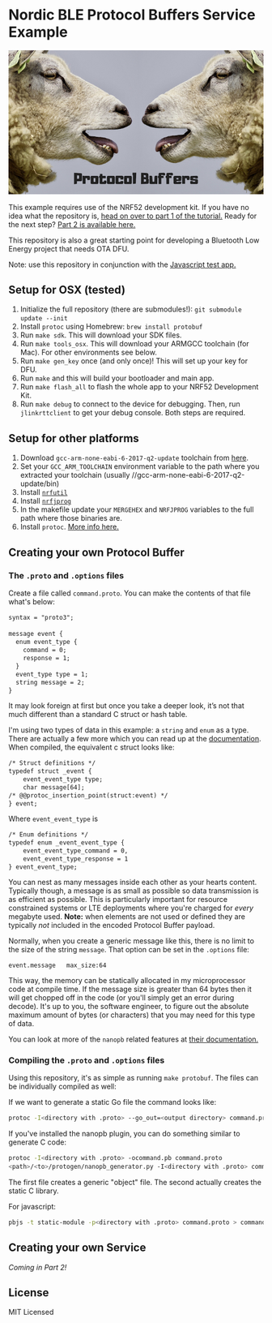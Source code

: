 # Nordic BLE Protocol Buffers Service Example

![Sheep](images/protobuf.jpg)

This example requires use of the NRF52 development kit. If you have no idea what the repository is, [head on over to part 1 of the tutorial.](https://www.jaredwolff.com/how-to-define-your-own-bluetooth-low-energy-configuration-service-using-protobuf/) Ready for the next step? [Part 2 is available here.](https://www.jaredwolff.com/how-to-protocol-buffer-bluetooth-low-energy-service-part-2/)

This repository is also a great starting point for developing a Bluetooth Low Energy project that needs OTA DFU.

Note: use this repository in conjunction with the [Javascript test app.](https://bitbucket.org/jaredwolff/ble-protobuf-js/)

## Setup for OSX (tested)

1. Initialize the full repository (there are submodules!): `git submodule update --init`
2. Install `protoc` using Homebrew: `brew install protobuf`
3. Run `make sdk`. This will download your SDK files.
4. Run `make tools_osx`. This will download your ARMGCC toolchain (for Mac). For other environments see below.
5. Run `make gen_key` once (and only once)! This will set up your key for DFU.
6. Run `make` and this will build your bootloader and main app.
6. Run `make flash_all` to flash the whole app to your NRF52 Development Kit.
7. Run `make debug` to connect to the device for debugging. Then, run `jlinkrttclient` to get your debug console. Both steps are required.

## Setup for other platforms

1. Download `gcc-arm-none-eabi-6-2017-q2-update` toolchain from [here](https://developer.arm.com/open-source/gnu-toolchain/gnu-rm/downloads).
2. Set your `GCC_ARM_TOOLCHAIN` environment variable to the path where you extracted your toolchain (usually <path>/<to>/gcc-arm-none-eabi-6-2017-q2-update/bin)
3. Install [`nrfutil`](https://github.com/NordicSemiconductor/pc-nrfutil)
4. Install [`nrfjprog`](https://www.nordicsemi.com/Software-and-Tools/Development-Tools/nRF5-Command-Line-Tools/Download#infotabs)
5. In the makefile update your `MERGEHEX` and `NRFJPROG` variables to the full path where those binaries are.
6. Install `protoc`. [More info here.](https://developers.google.com/protocol-buffers/docs/downloads)

## Creating your own Protocol Buffer

### The `.proto` and `.options` files

Create a file called `command.proto`. You can make the contents of that file what's below:

```
syntax = "proto3";

message event {
  enum event_type {
    command = 0;
    response = 1;
  }
  event_type type = 1;
  string message = 2;
}
```

It may look foreign at first but once you take a deeper look, it’s not that much different than a standard C struct or hash table.

I'm using two types of data in this example: a `string` and `enum` as a type. There are actually a few more which you can read up at the [documentation](https://developers.google.com/protocol-buffers/docs/proto). When compiled, the equivalent c struct looks like:

```
/* Struct definitions */
typedef struct _event {
    event_event_type type;
    char message[64];
/* @@protoc_insertion_point(struct:event) */
} event;
```

Where `event_event_type` is

```
/* Enum definitions */
typedef enum _event_event_type {
    event_event_type_command = 0,
    event_event_type_response = 1
} event_event_type;
```

You can nest as many messages inside each other as your hearts content. Typically though, a message is as small as possible so data transmission is as efficient as possible. This is particularly important for resource constrained systems or LTE deployments where you're charged for *every* megabyte used. **Note:** when elements are not used or defined they are typically *not* included in the encoded Protocol Buffer payload.

Normally, when you create a generic message like this, there is no limit to the size of the string `message`. That option can be set in the `.options` file:

```
event.message	max_size:64
```

This way, the memory can be statically allocated in my microprocessor code at compile time. If the message size is greater than 64 bytes then it will get chopped off in the code (or you'll simply get an error during decode). It's up to you, the software engineer, to figure out the absolute maximum amount of bytes  (or characters) that you may need for this type of data.

You can look at more of the `nanopb` related features at [their documentation.](https://jpa.kapsi.fi/nanopb/docs/concepts.html)

### Compiling the `.proto` and `.options` files

Using this repository, it's as simple as running `make protobuf`. The files can be individually compiled as well:

If we want to generate a static Go file the command looks like:

```bash
protoc -I<directory with .proto> --go_out=<output directory> command.proto
```
If you've installed the nanopb plugin, you can do something similar to generate C code:

```bash
protoc -I<directory with .proto> -ocommand.pb command.proto
<path>/<to>/protogen/nanopb_generator.py -I<directory with .proto> command
```
The first file creates a generic "object" file. The second actually creates the static C library.

For javascript:

```bash
pbjs -t static-module -p<directory with .proto> command.proto > command.pb.js
```

## Creating your own Service

*Coming in Part 2!*

## License

MIT Licensed